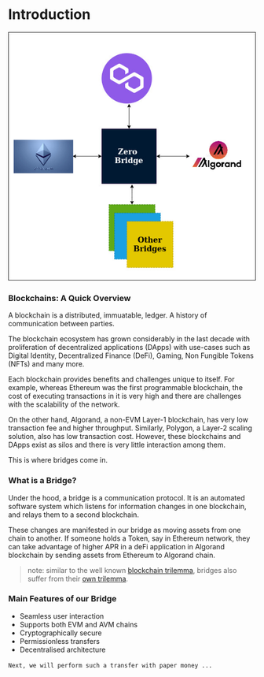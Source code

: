 # Introduction

![](../.gitbook/assets/1.bridge-block.jpg)

### Blockchains: A Quick Overview

A blockchain is a distributed, immuatable, ledger. A history of communication between parties. 

The blockchain ecosystem has grown considerably in the last decade with proliferation of decentralized applications (DApps) with use-cases such as Digital Identity, Decentralized Finance (DeFi), Gaming, Non Fungible Tokens (NFTs) and many more. 

Each blockchain provides benefits and challenges unique to itself. For example, whereas Ethereum was the first programmable blockchain, the cost of executing transactions in it is very high and there are challenges with the scalability of the network. 

On the other hand, Algorand, a non-EVM Layer-1 blockchain, has very low transaction fee and higher throughput. Similarly, Polygon, a Layer-2 scaling solution, also has low transaction cost. However, these blockchains and DApps exist as silos and there is very little interaction among them.

This is where bridges come in.

### What is a Bridge?

Under the hood, a bridge is a communication protocol. It is an automated software system which listens for information changes in one blockchain, and relays them to a second blockchain. 

These changes are manifested in our bridge as moving assets from one chain to another. If someone holds a Token, say in Ethereum network, they can take advantage of higher APR in a deFi application in Algorand blockchain by sending assets from Ethereum to Algorand chain.

> note: similar to the well known [blockchain trilemma](https://www.ledger.com/academy/what-is-the-blockchain-trilemma?msclkid=62401980b69311ecb1bce2942376c045), bridges also suffer from their [own trilemma](https://blog.connext.network/the-interoperability-trilemma-657c2cf69f17).

### Main Features of our Bridge

* Seamless user interaction
* Supports both EVM and AVM chains
* Cryptographically secure
* Permissionless transfers
* Decentralised architecture

`Next, we will perform such a transfer with paper money ...`

